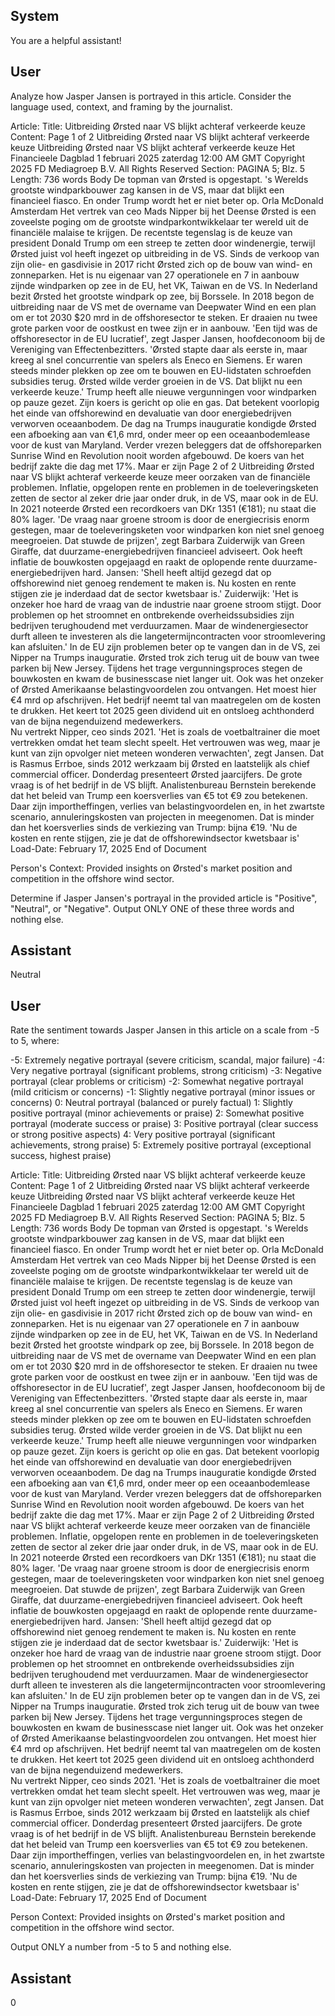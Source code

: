 ## System

You are a helpful assistant!

## User


Analyze how Jasper Jansen is portrayed in this article. Consider the language used, context, and framing by the journalist.

Article:
Title: Uitbreiding Ørsted naar VS blijkt achteraf verkeerde keuze
Content: Page 1 of 2
Uitbreiding Ørsted naar VS blijkt achteraf verkeerde keuze
Uitbreiding Ørsted naar VS blijkt achteraf verkeerde keuze
Het Financieele Dagblad
1 februari 2025 zaterdag 12:00 AM GMT
Copyright 2025 FD Mediagroep B.V. All Rights Reserved
Section: PAGINA 5; Blz. 5
Length: 736 words
Body
De topman van Ørsted is opgestapt. 's Werelds grootste windparkbouwer zag kansen in de VS, maar dat blijkt een 
financieel ­fiasco. En onder Trump wordt het er niet beter op. 
Orla McDonald
Amsterdam
Het vertrek van ceo Mads Nipper bij het Deense Ørsted is een zoveelste poging om de grootste 
windparkontwikkelaar ter wereld uit de financiële malaise te krijgen. De recentste tegenslag is de keuze van 
president Donald Trump om een streep te zetten door windenergie, terwijl Ørsted juist vol heeft ingezet op 
uitbreiding in de VS. 
Sinds de verkoop van zijn olie- en gasdivisie in 2017 richt Ørsted zich op de bouw van wind- en zonneparken. Het 
is nu eigenaar van 27 operationele en 7 in aanbouw zijnde windparken op zee in de EU, het VK, Taiwan en de VS. 
In Nederland bezit Ørsted het grootste windpark op zee, bij Borssele. In 2018 begon de uitbreiding naar de VS met 
de over­name van Deepwater Wind en een plan om er tot 2030 $20 mrd in de offshore­sector te steken. Er draaien 
nu twee grote parken voor de oostkust en twee zijn er in aanbouw. 'Een tijd was de offshoresector in de EU 
lucratief', zegt Jasper Jansen, hoofd­econoom bij de Vereniging van Effectenbezitters. 'Ørsted stapte daar als 
eerste in, maar kreeg al snel concurrentie van spelers als Eneco en Siemens. Er waren steeds minder plekken op 
zee om te bouwen en EU-lidstaten schroefden subsidies terug. Ørsted wilde verder groeien in de VS. Dat blijkt nu 
een verkeerde keuze.' Trump heeft alle nieuwe vergunningen voor windparken op pauze gezet. Zijn koers is gericht 
op olie en gas. Dat betekent voorlopig het einde van offshorewind en devaluatie van door energiebedrijven 
verworven oceaanbodem. De dag na Trumps inauguratie kondigde Ørsted een afboeking aan van €1,6 mrd, onder 
meer op een oceaanbodemlease voor de kust van Maryland. Verder vrezen beleggers dat de offshoreparken 
Sunrise Wind en Revolution nooit worden afgebouwd. De koers van het bedrijf zakte die dag met 17%. Maar er zijn 
Page 2 of 2
Uitbreiding Ørsted naar VS blijkt achteraf verkeerde keuze
meer oorzaken van de financiële problemen. Inflatie, opgelopen rente en problemen in de toeleveringsketen zetten 
de sector al zeker drie jaar onder druk, in de VS, maar ook in de EU.  In 2021 noteerde Ørsted een recordkoers 
van DKr 1351 (€181); nu staat die 80% lager. 'De vraag naar groene stroom is door de energiecrisis enorm 
gestegen, maar de toeleveringsketen voor windparken kon niet snel genoeg meegroeien. Dat stuwde de prijzen', 
zegt Barbara Zuiderwijk van Green Giraffe, dat duurzame-energiebedrijven financieel adviseert. Ook heeft inflatie 
de bouwkosten opgejaagd en raakt de oplopende rente duurzame-energiebedrijven hard. Jansen: 'Shell heeft altijd 
gezegd dat op offshorewind niet genoeg rendement te maken is. Nu kosten en rente stijgen zie je inderdaad dat de 
sector kwetsbaar is.' Zuiderwijk: 'Het is onzeker hoe hard de vraag van de industrie naar groene stroom stijgt. Door 
problemen op het stroomnet en ontbrekende overheidssubsidies zijn bedrijven terughoudend met verduurzamen. 
Maar de windenergiesector durft alleen te investeren als die langetermijncontracten voor stroomlevering kan 
afsluiten.' In de EU zijn problemen beter op te vangen dan in de VS, zei Nipper na Trumps inauguratie. Ørsted trok 
zich terug uit de bouw van twee parken bij New Jersey. Tijdens het trage vergunningsproces stegen de bouwkosten 
en kwam de businesscase niet langer uit. Ook was het onzeker of Ørsted Amerikaanse belastingvoordelen zou 
ontvangen. Het moest hier €4 mrd op afschrijven. Het bedrijf neemt tal van maatregelen om de kosten te 
drukken. Het keert tot 2025 geen dividend uit en ontsloeg achthonderd van de bijna negenduizend medewerkers.  
Nu vertrekt Nipper, ceo sinds 2021. 'Het is zoals de voetbaltrainer die moet vertrekken omdat het team slecht 
speelt. Het vertrouwen was weg, maar je kunt van zijn opvolger niet meteen wonderen verwachten', zegt Jansen. 
Dat is Rasmus Errboe, sinds 2012 werkzaam bij Ørsted en laatstelijk als chief commercial officer. Donderdag 
presenteert Ørsted jaarcijfers. De grote vraag is of het bedrijf in de VS blijft. Analistenbureau Bernstein berekende 
dat het beleid van Trump een koersverlies van €5 tot €9 zou betekenen. Daar zijn importheffingen, verlies van 
belastingvoordelen en, in het zwartste scenario, annuleringskosten van projecten in meegenomen. Dat is minder 
dan het koersverlies sinds de verkiezing van Trump: bijna €19.
'Nu de kosten en rente stijgen, zie je dat de offshore­windsector kwetsbaar is'
Load-Date: February 17, 2025
End of Document

Person's Context: Provided insights on Ørsted's market position and competition in the offshore wind sector.

Determine if Jasper Jansen's portrayal in the provided article is "Positive", "Neutral", or "Negative".
Output ONLY ONE of these three words and nothing else.


## Assistant

Neutral

## User


Rate the sentiment towards Jasper Jansen in this article on a scale from -5 to 5, where:

-5: Extremely negative portrayal (severe criticism, scandal, major failure)
-4: Very negative portrayal (significant problems, strong criticism)
-3: Negative portrayal (clear problems or criticism)
-2: Somewhat negative portrayal (mild criticism or concerns)
-1: Slightly negative portrayal (minor issues or concerns)
0: Neutral portrayal (balanced or purely factual)
1: Slightly positive portrayal (minor achievements or praise)
2: Somewhat positive portrayal (moderate success or praise)
3: Positive portrayal (clear success or strong positive aspects)
4: Very positive portrayal (significant achievements, strong praise)
5: Extremely positive portrayal (exceptional success, highest praise)

Article:
Title: Uitbreiding Ørsted naar VS blijkt achteraf verkeerde keuze
Content: Page 1 of 2
Uitbreiding Ørsted naar VS blijkt achteraf verkeerde keuze
Uitbreiding Ørsted naar VS blijkt achteraf verkeerde keuze
Het Financieele Dagblad
1 februari 2025 zaterdag 12:00 AM GMT
Copyright 2025 FD Mediagroep B.V. All Rights Reserved
Section: PAGINA 5; Blz. 5
Length: 736 words
Body
De topman van Ørsted is opgestapt. 's Werelds grootste windparkbouwer zag kansen in de VS, maar dat blijkt een 
financieel ­fiasco. En onder Trump wordt het er niet beter op. 
Orla McDonald
Amsterdam
Het vertrek van ceo Mads Nipper bij het Deense Ørsted is een zoveelste poging om de grootste 
windparkontwikkelaar ter wereld uit de financiële malaise te krijgen. De recentste tegenslag is de keuze van 
president Donald Trump om een streep te zetten door windenergie, terwijl Ørsted juist vol heeft ingezet op 
uitbreiding in de VS. 
Sinds de verkoop van zijn olie- en gasdivisie in 2017 richt Ørsted zich op de bouw van wind- en zonneparken. Het 
is nu eigenaar van 27 operationele en 7 in aanbouw zijnde windparken op zee in de EU, het VK, Taiwan en de VS. 
In Nederland bezit Ørsted het grootste windpark op zee, bij Borssele. In 2018 begon de uitbreiding naar de VS met 
de over­name van Deepwater Wind en een plan om er tot 2030 $20 mrd in de offshore­sector te steken. Er draaien 
nu twee grote parken voor de oostkust en twee zijn er in aanbouw. 'Een tijd was de offshoresector in de EU 
lucratief', zegt Jasper Jansen, hoofd­econoom bij de Vereniging van Effectenbezitters. 'Ørsted stapte daar als 
eerste in, maar kreeg al snel concurrentie van spelers als Eneco en Siemens. Er waren steeds minder plekken op 
zee om te bouwen en EU-lidstaten schroefden subsidies terug. Ørsted wilde verder groeien in de VS. Dat blijkt nu 
een verkeerde keuze.' Trump heeft alle nieuwe vergunningen voor windparken op pauze gezet. Zijn koers is gericht 
op olie en gas. Dat betekent voorlopig het einde van offshorewind en devaluatie van door energiebedrijven 
verworven oceaanbodem. De dag na Trumps inauguratie kondigde Ørsted een afboeking aan van €1,6 mrd, onder 
meer op een oceaanbodemlease voor de kust van Maryland. Verder vrezen beleggers dat de offshoreparken 
Sunrise Wind en Revolution nooit worden afgebouwd. De koers van het bedrijf zakte die dag met 17%. Maar er zijn 
Page 2 of 2
Uitbreiding Ørsted naar VS blijkt achteraf verkeerde keuze
meer oorzaken van de financiële problemen. Inflatie, opgelopen rente en problemen in de toeleveringsketen zetten 
de sector al zeker drie jaar onder druk, in de VS, maar ook in de EU.  In 2021 noteerde Ørsted een recordkoers 
van DKr 1351 (€181); nu staat die 80% lager. 'De vraag naar groene stroom is door de energiecrisis enorm 
gestegen, maar de toeleveringsketen voor windparken kon niet snel genoeg meegroeien. Dat stuwde de prijzen', 
zegt Barbara Zuiderwijk van Green Giraffe, dat duurzame-energiebedrijven financieel adviseert. Ook heeft inflatie 
de bouwkosten opgejaagd en raakt de oplopende rente duurzame-energiebedrijven hard. Jansen: 'Shell heeft altijd 
gezegd dat op offshorewind niet genoeg rendement te maken is. Nu kosten en rente stijgen zie je inderdaad dat de 
sector kwetsbaar is.' Zuiderwijk: 'Het is onzeker hoe hard de vraag van de industrie naar groene stroom stijgt. Door 
problemen op het stroomnet en ontbrekende overheidssubsidies zijn bedrijven terughoudend met verduurzamen. 
Maar de windenergiesector durft alleen te investeren als die langetermijncontracten voor stroomlevering kan 
afsluiten.' In de EU zijn problemen beter op te vangen dan in de VS, zei Nipper na Trumps inauguratie. Ørsted trok 
zich terug uit de bouw van twee parken bij New Jersey. Tijdens het trage vergunningsproces stegen de bouwkosten 
en kwam de businesscase niet langer uit. Ook was het onzeker of Ørsted Amerikaanse belastingvoordelen zou 
ontvangen. Het moest hier €4 mrd op afschrijven. Het bedrijf neemt tal van maatregelen om de kosten te 
drukken. Het keert tot 2025 geen dividend uit en ontsloeg achthonderd van de bijna negenduizend medewerkers.  
Nu vertrekt Nipper, ceo sinds 2021. 'Het is zoals de voetbaltrainer die moet vertrekken omdat het team slecht 
speelt. Het vertrouwen was weg, maar je kunt van zijn opvolger niet meteen wonderen verwachten', zegt Jansen. 
Dat is Rasmus Errboe, sinds 2012 werkzaam bij Ørsted en laatstelijk als chief commercial officer. Donderdag 
presenteert Ørsted jaarcijfers. De grote vraag is of het bedrijf in de VS blijft. Analistenbureau Bernstein berekende 
dat het beleid van Trump een koersverlies van €5 tot €9 zou betekenen. Daar zijn importheffingen, verlies van 
belastingvoordelen en, in het zwartste scenario, annuleringskosten van projecten in meegenomen. Dat is minder 
dan het koersverlies sinds de verkiezing van Trump: bijna €19.
'Nu de kosten en rente stijgen, zie je dat de offshore­windsector kwetsbaar is'
Load-Date: February 17, 2025
End of Document

Person Context: Provided insights on Ørsted's market position and competition in the offshore wind sector.

Output ONLY a number from -5 to 5 and nothing else.


## Assistant

0

